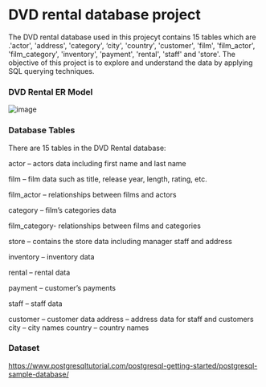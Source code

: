 # DVD rental database project
The DVD rental database used in this projecyt contains 15 tables which are .'actor', 'address', 'category', ‘city',  'country', 'customer',  'film',  'film_actor', 'film_category',  'inventory', 'payment',  'rental', 'staff' and 'store'. The objective of this project is to explore and understand the data by applying SQL querying techniques.

### DVD Rental ER Model
![image](https://github.com/Venklai/SQL-DVDdatabase-Project/assets/141069443/eeea6dba-b4a0-4b43-83e0-553258992b89)


### Database Tables
There are 15 tables in the DVD Rental database:

actor – actors data including first name and last name

film – film data such as title, release year, length, rating, etc.

film_actor – relationships between films and actors

category – film’s categories data

film_category- relationships between films and categories

store – contains the store data including manager staff and address

inventory – inventory data

rental – rental data

payment – customer’s payments

staff – staff data

customer – customer data
address – address data for staff and customers
city – city names
country – country names

### Dataset
https://www.postgresqltutorial.com/postgresql-getting-started/postgresql-sample-database/
